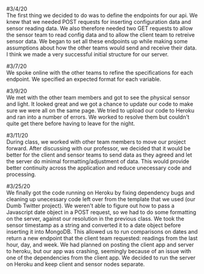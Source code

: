 #3/4/20  
The first thing we decided to do was to define the endpoints for our api. We knew that we needed POST requests for inserting configuration data and sensor reading data. We also therefore needed two GET requests to allow the sensor team to read config data and to allow the client team to retreive sensor data. We began to set all these endpoints up while making some assumptions about how the other teams would send and receive their data. I think we made a very successful initial structure for our server.  
  
#3/7/20  
We spoke online with the other teams to refine the specifications for each endpoint. We specified an expected format for each variable.  
  
#3/9/20  
We met with the other team members and got to see the physical sensor and light. It looked great and we got a chance to update our code to make sure we were all on the same page. We tried to upload our code to Heroku and ran into a number of errors. We worked to resolve them but couldn't quite get there before having to leave for the night.  
  
#3/11/20  
During class, we worked with other team members to move our project forward.  After discussing with our professor, we decided that it would be better for the client and sensor teams to send data as they agreed and let the server do minimal formatting/adjustment of data. This would provide better continuity across the application and reduce unecessary code and processing.  
  
#3/25/20  
We finally got the code running on Heroku by fixing dependency bugs and cleaning up unecessary code left over from the template that we used (our Dumb Twitter project). We weren't able to figure out how to pass a Javascript date object in a POST request, so we had to do some formatting on the server, against our resolution in the previous class. We took the sensor timestamp as a string and converted it to a date object before inserting it into MongoDB. This allowed us to run comparisons on dates and return a new endpoint that the client team requested: readings from the last hour, day, and week. We had planned on posting the client app and server to heroku, but our app was crashing, seemingly because of an issue with one of the dependencies from the client app. We decided to run the server on Heroku and keep client and sensor nodes separate.  
  
